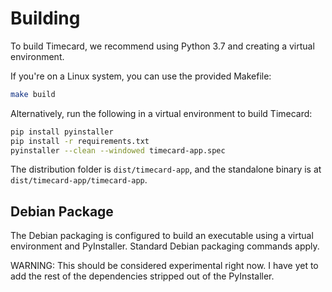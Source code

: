 # Building

To build Timecard, we recommend using Python 3.7 and creating a virtual
environment.

If you're on a Linux system, you can use the provided Makefile:

```bash
make build
```

Alternatively, run the following in a virtual environment to build Timecard:

```bash
pip install pyinstaller
pip install -r requirements.txt
pyinstaller --clean --windowed timecard-app.spec
```

The distribution folder is `dist/timecard-app`, and the standalone binary is
at `dist/timecard-app/timecard-app`.

## Debian Package

The Debian packaging is configured to build an executable using
a virtual environment and PyInstaller. Standard Debian packaging commands
apply.

WARNING: This should be considered experimental right now. I have yet to add
the rest of the dependencies stripped out of the PyInstaller.
